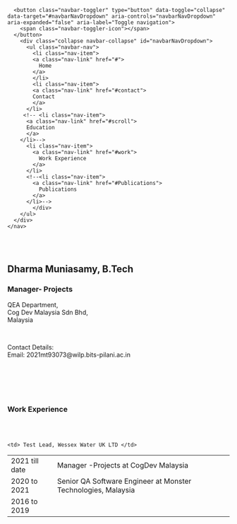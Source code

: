 
<!DOCTYPE html>
<html lang="en" dir="ltr">
  <head>
    <meta charset="utf-8">
    <link rel="stylesheet" href="index.css">
    <link rel="stylesheet" href="https://cdn.jsdelivr.net/npm/bootstrap@4.5.3/dist/css/bootstrap.min.css" integrity="sha384-TX8t27EcRE3e/ihU7zmQxVncDAy5uIKz4rEkgIXeMed4M0jlfIDPvg6uqKI2xXr2" crossorigin="anonymous">
    <script src="https://code.jquery.com/jquery-3.5.1.slim.min.js" integrity="sha384-DfXdz2htPH0lsSSs5nCTpuj/zy4C+OGpamoFVy38MVBnE+IbbVYUew+OrCXaRkfj" crossorigin="anonymous"></script>
    <script src="https://cdn.jsdelivr.net/npm/popper.js@1.16.1/dist/umd/popper.min.js" integrity="sha384-9/reFTGAW83EW2RDu2S0VKaIzap3H66lZH81PoYlFhbGU+6BZp6G7niu735Sk7lN" crossorigin="anonymous"></script>
    <script src="https://cdn.jsdelivr.net/npm/bootstrap@4.5.3/dist/js/bootstrap.min.js" integrity="sha384-w1Q4orYjBQndcko6MimVbzY0tgp4pWB4lZ7lr30WKz0vr/aWKhXdBNmNb5D92v7s" crossorigin="anonymous"></script>
    <link rel="preconnect" href="https://fonts.gstatic.com">
    <link href="https://fonts.googleapis.com/css2?family=Castoro&display=swap" rel="stylesheet">
    <title>Dharma Muniasamy S- Profile Page</title>
  </head>

  <body>
    <nav class="navbar navbar-expand-lg navbar-light bg-light sticky-top">

      <button class="navbar-toggler" type="button" data-toggle="collapse" data-target="#navbarNavDropdown" aria-controls="navbarNavDropdown" aria-expanded="false" aria-label="Toggle navigation">
        <span class="navbar-toggler-icon"></span>
      </button>
        <div class="collapse navbar-collapse" id="navbarNavDropdown">
          <ul class="navbar-nav">
            <li class="nav-item">
            <a class="nav-link" href="#">
              Home
            </a>
            </li>
            <li class="nav-item">
            <a class="nav-link" href="#contact">
            Contact
            </a>
          </li>
         <!-- <li class="nav-item">
          <a class="nav-link" href="#scroll">
          Education
          </a>
        </li>-->
          <li class="nav-item">
            <a class="nav-link" href="#work">
              Work Experience
            </a>
          </li>
          <!--<li class="nav-item">
            <a class="nav-link" href="#Publications">
              Publications
            </a>
          </li>-->
            </div>
        </ul>
      </div>
    </nav>
<div class="align-right">
<br><br>
    <h1>Dharma Muniasamy, B.Tech</h1>
<h3>
   Manager- Projects
</h3>
<p>QEA Department,
<br>
Cog Dev Malaysia Sdn Bhd,
<br> Malaysia
</p>
<p>
<!--<a href="https://bits-pilani-wilp.ac.in/m-tech/software-systems.php#featured-faculty">https://bits-pilani-wilp.ac.in/m-tech/software-systems.php#featured-faculty</a>-->
</p>
<br id="contact">
<p>
    Contact Details:
    <br>
    Email: 2021mt93073@wilp.bits-pilani.ac.in
    <br>
</p>
<br id="scroll"><br>
</h3>
<br  id="work"><br>
<h3>Work Experience </h3>
<br><br>
  <table style="width:100%">
  <tr>
  <td>2021 till date </td>
  <td>Manager -Projects at CogDev Malaysia</td>
  </tr>
  <tr>
  <td>2020 to 2021</td>

  <td>Senior QA Software Engineer at Monster Technologies, Malaysia </td>
  </tr>
  <tr>
    <td>2016 to 2019</td>

    <td> Test Lead, Wessex Water UK LTD </td>
</tr>
 
  </table>

</h4>

</div>

  </body>
</html>
